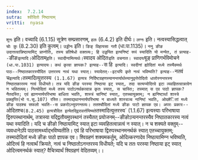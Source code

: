 ```yaml
---
index:  7.2.14
sutra:  श्वीदितो निष्ठायाम्
vritti:  nyasa
---
```


`शूनः` इति। वच्यादि (6.1.15) सूत्रेण सम्प्रसारणम्, `हलः` (6.4.2) इति दीर्घः। `लग्नः` इति। नत्वस्यासिद्धत्वात् `चोः कुः` (8.2.30) इति कुत्वम्। `उड्डीनः` इति। `ङिङ् विहायसा गतौ` (धा.पा.1135)।
`ननु ङीङ उदात्तत्वान्निष्ठायामिट् प्राप्नोति, तस्य प्रतिषेधो वक्तव्यः; हि उड्डयित इत्यनिष्टं रूपं स्यादिति यो मन्येत, तं प्रत्याह--`ङीङः` इत्यादि। `ओदिताम्` इति। स्वादीनामित्यर्थः। `स्वादय ओदितः` इति वचनात। स्वादयः `षूङ् प्राणिगर्भविमोचने` (धा.पा.1031) इत्यादयः। कथं कृत्वा ज्ञापकः? इत्याह--`स हि` इत्यादि। स्वदीनां ह्योदितां मध्ये तस्यैवमर्थः पाठः--निष्ठातकारस्यौदित उत्तरस्य नत्वं यथा स्यात्। स्यादेतत्--इट्यपि कृते नत्वं भविष्यति? इत्याह--`नतवं च` इत्यादि। `तस्मादित्युत्तरस्य` (1.1.67) इत्यत्र निर्दिष्टग्रहणस्यानन्तर्यार्थस्यानुवृत्तेरोदितो धातोरनन्तरस्य निष्ठातकारस्य नत्वं विधीयते। तत्र यदि ङीङ परस्या निष्ठाया इट् स्यात्, तदा सत्यप्योदित्त्वे इटा व्यवहितत्वान्नत्वेन न भवितव्यम्। नित्योदितां मध्ये तस्य पाठोऽनर्थकत्वान्न कृतः स्यात्, स चास्ति; तस्मात् स एव पाठो ज्ञापकः? नैतदस्ति; एवं ह्यानन्तर्यपरिभाषा बाधिता भवति, शास्त्रं चानिष्टं स्यात्, एतच्चायुक्तम्; न ह्यनिष्टार्था शास्त्रे प्रक्लृप्ति(भो प.सू.107) रस्ति। तस्माद्यथानन्तर्यपरिभाषा न बाध्यते शास्त्रञ्च नानिष्टं भवति, ओद#ितां मध्ये ङीङ पाठश्च सफलो भवति--स प्रकरोऽभ्युपगन्तव्यः। ततश्चौदितां मध्ये ङीङः पाटो ज्ञापक एव। अपरः प्रकारः--`ओदितश्च` (8.2.45) इत्यत्रौदित इत्येतद्द्विरावर्त्तयिष्यते `तस्मादित्युत्तरस्य` (1.1.67) इत्यस्याः परिभाषाया द्विरुपस्थानार्थम्, तत्रास्या यद्द्वितौयमुपस्थानं तस्यैतत् प्रयोजनम्--ङीङोऽप्यनन्तरस्यैव निष्ठातकारस्य नत्वं यथा स्यादिति। यदि च ङीङो निष्ठायामिट् स्यात् इटा व्यवहितत्वान्नत्वं न स्यात्। न च शक्यते वक्तुम्--व्यवधानेऽपि पाठसामर्थ्याद्भविष्यतीति। एवं हि परिभाषाया द्विरुपस्थानमनर्थकं स्यात् एतच्चायुक्तम्; तस्मादोदितां मध्ये ङीङः पाठो ज्ञापक एव।
श्विग्रहणं शक्यमकर्तुम्, ओदित्करणादेव निष्ठायामिण्न भविष्यति, ओदित्त्वं हि नत्वार्थं क्रियते, नत्वं च निष्ठातोऽनन्तरस्य विधीयते; यदि च ततः परस्या निष्ठाया इट् स्यात् ओदित्त्वमनर्थकं स्यात्? वैचित्र्यार्थं श्विग्रहणं वेदितव्यम्।।

